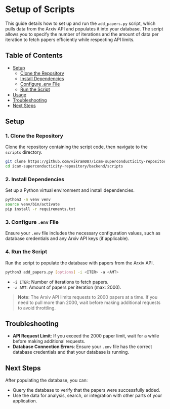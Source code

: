# Setup of Scripts

This guide details how to set up and run the `add_papers.py` script, which pulls data from the Arxiv API and populates it into your database. The script allows you to specify the number of iterations and the amount of data per iteration to fetch papers efficiently while respecting API limits.

## Table of Contents
- [Setup](#setup)
  - [Clone the Repository](#1-clone-the-repository)
  - [Install Dependencies](#2-install-dependencies)
  - [Configure .env File](#3-configure-env-file)
  - [Run the Script](#4-run-the-script)
- [Usage](#usage)
- [Troubleshooting](#troubleshooting)
- [Next Steps](#next-steps)

## Setup

### 1. Clone the Repository

Clone the repository containing the script code, then navigate to the `scripts` directory.

   ```bash
   git clone https://github.com/vikram087/icam-superconducticity-repository.git
   cd icam-superconducticity-repository/backend/scripts
   ```

### 2. Install Dependencies

Set up a Python virtual environment and install dependencies.

   ```bash
   python3 -m venv venv
   source venv/bin/activate
   pip install -r requirements.txt
   ```

### 3. Configure `.env` File

Ensure your `.env` file includes the necessary configuration values, such as database credentials and any Arxiv API keys (if applicable).

### 4. Run the Script

Run the script to populate the database with papers from the Arxiv API.

   ```bash
   python3 add_papers.py [options] -i <ITER> -a <AMT>
   ```

   - `-i ITER`: Number of iterations to fetch papers.
   - `-a AMT`: Amount of papers per iteration (max: 2000).

   > **Note**: The Arxiv API limits requests to 2000 papers at a time. If you need to pull more than 2000, wait before making additional requests to avoid throttling.

## Troubleshooting

- **API Request Limit**: If you exceed the 2000 paper limit, wait for a while before making additional requests.
- **Database Connection Errors**: Ensure your `.env` file has the correct database credentials and that your database is running.

## Next Steps

After populating the database, you can:
- Query the database to verify that the papers were successfully added.
- Use the data for analysis, search, or integration with other parts of your application.
